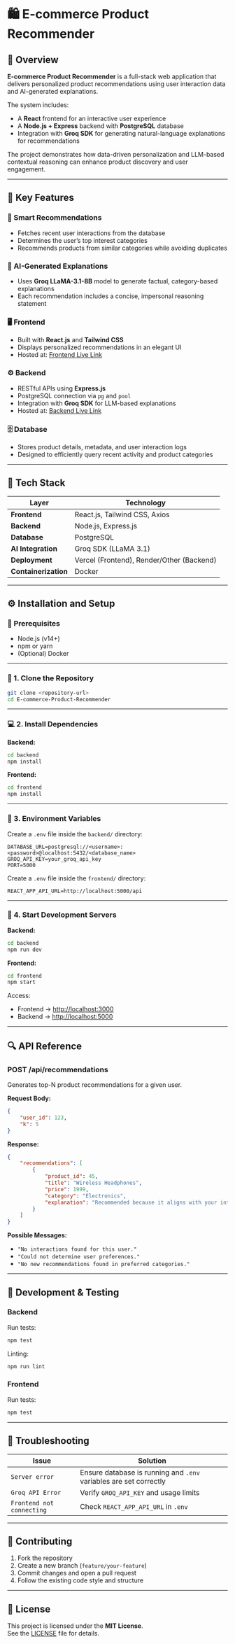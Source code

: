 
# 🛍️ E-commerce Product Recommender

## 📘 Overview
**E-commerce Product Recommender** is a full-stack web application that delivers personalized product recommendations using user interaction data and AI-generated explanations.

The system includes:
- A **React** frontend for an interactive user experience  
- A **Node.js + Express** backend with **PostgreSQL** database  
- Integration with **Groq SDK** for generating natural-language explanations for recommendations  

The project demonstrates how data-driven personalization and LLM-based contextual reasoning can enhance product discovery and user engagement.

---

## 🚀 Key Features

### 🧠 Smart Recommendations
- Fetches recent user interactions from the database  
- Determines the user’s top interest categories  
- Recommends products from similar categories while avoiding duplicates  

### 💬 AI-Generated Explanations
- Uses **Groq LLaMA-3.1-8B** model to generate factual, category-based explanations  
- Each recommendation includes a concise, impersonal reasoning statement  

### 🖥️ Frontend
- Built with **React.js** and **Tailwind CSS**  
- Displays personalized recommendations in an elegant UI  
- Hosted at: [Frontend Live Link](https://ecomm-recommender.vercel.app/)

### ⚙️ Backend
- RESTful APIs using **Express.js**  
- PostgreSQL connection via `pg` and `pool`  
- Integration with **Groq SDK** for LLM-based explanations  
- Hosted at: [Backend Live Link](https://ecomm-recommender-backend.vercel.app/)

### 🗄️ Database
- Stores product details, metadata, and user interaction logs  
- Designed to efficiently query recent activity and product categories  

---

## 🧩 Tech Stack

| Layer         | Technology                  |
|---------------|-----------------------------|
| **Frontend**  | React.js, Tailwind CSS, Axios |
| **Backend**   | Node.js, Express.js         |
| **Database**  | PostgreSQL                 |
| **AI Integration** | Groq SDK (LLaMA 3.1)  |
| **Deployment**| Vercel (Frontend), Render/Other (Backend) |
| **Containerization** | Docker              |

---


## ⚙️ Installation and Setup

### 🧾 Prerequisites
- Node.js (v14+)
- npm or yarn
- (Optional) Docker

---

### 🔧 1. Clone the Repository
```bash
git clone <repository-url>
cd E-commerce-Product-Recommender
```

---

### 💻 2. Install Dependencies

**Backend:**
```bash
cd backend
npm install
```

**Frontend:**
```bash
cd frontend
npm install
```

---

### 🔑 3. Environment Variables

Create a `.env` file inside the `backend/` directory:
```plaintext
DATABASE_URL=postgresql://<username>:<password>@localhost:5432/<database_name>
GROQ_API_KEY=your_groq_api_key
PORT=5000
```

Create a `.env` file inside the `frontend/` directory:
```plaintext
REACT_APP_API_URL=http://localhost:5000/api
```

---

### 🧠 4. Start Development Servers

**Backend:**
```bash
cd backend
npm run dev
```

**Frontend:**
```bash
cd frontend
npm start
```

Access:
- Frontend → [http://localhost:3000](http://localhost:3000)
- Backend → [http://localhost:5000](http://localhost:5000)

---

## 🔍 API Reference

### **POST /api/recommendations**

Generates top-N product recommendations for a given user.

**Request Body:**
```json
{
    "user_id": 123,
    "k": 5
}
```

**Response:**
```json
{
    "recommendations": [
        {
            "product_id": 45,
            "title": "Wireless Headphones",
            "price": 1999,
            "category": "Electronics",
            "explanation": "Recommended because it aligns with your interest in high-quality audio devices."
        }
    ]
}
```

**Possible Messages:**
- `"No interactions found for this user."`
- `"Could not determine user preferences."`
- `"No new recommendations found in preferred categories."`

---

## 🧪 Development & Testing

### Backend
Run tests:
```bash
npm test
```

Linting:
```bash
npm run lint
```

### Frontend
Run tests:
```bash
npm test
```

---

## 🧰 Troubleshooting

| Issue                     | Solution                                                          |
|---------------------------|-------------------------------------------------------------------|
| `Server error`            | Ensure database is running and `.env` variables are set correctly |
| `Groq API Error`          | Verify `GROQ_API_KEY` and usage limits                            |
| `Frontend not connecting` | Check `REACT_APP_API_URL` in `.env`                               |

---

## 🤝 Contributing

1. Fork the repository
2. Create a new branch (`feature/your-feature`)
3. Commit changes and open a pull request
4. Follow the existing code style and structure

---

## 🪪 License

This project is licensed under the **MIT License**.  
See the [LICENSE](./LICENSE) file for details.
